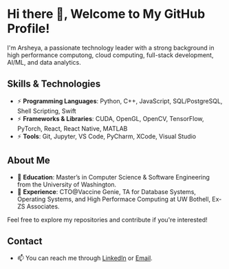 <!--
**rajarsheya/rajarsheya** is a ✨ _special_ ✨ repository because its `README.md` (this file) appears on your GitHub profile.

Here are some ideas to get you started:

- 🔭 I’m currently working on ...
- 🌱 I’m currently learning ...
- 👯 I’m looking to collaborate on ...
- 🤔 I’m looking for help with ...
- 💬 Ask me about ...
- 📫 How to reach me: ...
- 😄 Pronouns: ...
- ⚡ Fun fact: ...
-->

# Hi there 👋, Welcome to My GitHub Profile!

I'm Arsheya, a passionate technology leader with a strong background in high performance computong, cloud computing, full-stack development, AI/ML, and data analytics. 

## Skills & Technologies

- ⚡ **Programming Languages**: Python, C++, JavaScript, SQL/PostgreSQL, Shell Scripting, Swift
- ⚡ **Frameworks & Libraries**: CUDA, OpenGL, OpenCV, TensorFlow, PyTorch, React, React Native, MATLAB
- ⚡ **Tools**: Git, Jupyter, VS Code, PyCharm, XCode, Visual Studio

## About Me

- 🔭 **Education**: Master’s in Computer Science & Software Engineering from the University of Washington.
- 🔭 **Experience**: CTO@Vaccine Genie, TA for Database Systems, Operating Systems, and High Performace Computing at UW Bothell, Ex-ZS Associates.

Feel free to explore my repositories and contribute if you're interested!

## Contact

- 📫 You can reach me through [LinkedIn](https://www.linkedin.com/in/rajarsheya/) or [Email](mailto:raj94arsheya@gmail.com).


